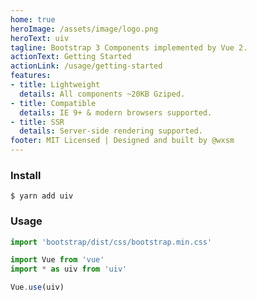 ```yaml
---
home: true
heroImage: /assets/image/logo.png
heroText: uiv
tagline: Bootstrap 3 Components implemented by Vue 2.
actionText: Getting Started
actionLink: /usage/getting-started
features:
- title: Lightweight
  details: All components ~20KB Gziped.
- title: Compatible
  details: IE 9+ & modern browsers supported.
- title: SSR
  details: Server-side rendering supported.
footer: MIT Licensed | Designed and built by @wxsm
---
```


### Install

```shell script
$ yarn add uiv
```

### Usage

```javascript
import 'bootstrap/dist/css/bootstrap.min.css'

import Vue from 'vue'
import * as uiv from 'uiv'

Vue.use(uiv)
```

<br/>